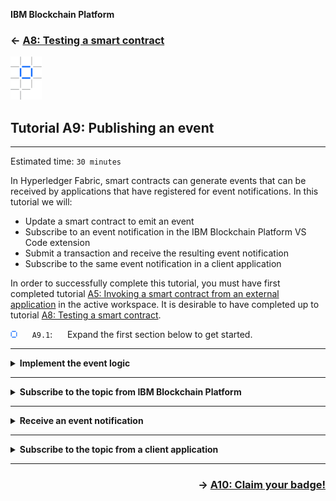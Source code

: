 <!-- Standard Header Start -->
**IBM Blockchain Platform**
<h3 align='left'>← <a href='./a8.md'><b>A8: Testing a smart contract</b></a></h3>
<!-- Standard Header End -->

<img src="./images/ibp.png" alt="IBM Blockchain Platform"></img>
## **Tutorial A9: Publishing an event**

---

Estimated time: `30 minutes`

<!-- Standard Header End -->

In Hyperledger Fabric, smart contracts can generate events that can be received by applications that have registered for event notifications. In this tutorial we will:
- Update a smart contract to emit an event
- Subscribe to an event notification in the IBM Blockchain Platform VS Code extension
- Submit a transaction and receive the resulting event notification
- Subscribe to the same event notification in a client application

In order to successfully complete this tutorial, you must have first completed tutorial <a href='./a5.md'>A5: Invoking a smart contract from an external application</a> in the active workspace. It is desirable to have completed up to tutorial <a href='./a8.md'>A8: Testing a smart contract</a>.

<img src="./images/bullet.png" alt="[]"></img> &nbsp;&nbsp;&nbsp;&nbsp; `A9.1`: &nbsp;&nbsp;&nbsp;&nbsp;
Expand the first section below to get started.

---
<details>
<summary><b>Implement the event logic</b></summary>

So far in this tutorial series, applications that submit new transactions are closely coupled to applications that query the ledger. For example, one application has to submit a transaction and let consensus complete before another application can query the ledger to confirm the result of that transaction.

An alternative pattern to couple applications connected to a Hyperledger Fabric network is using *events* and *notifications*. Applications can call smart contracts which generate transactions containing an event, and when that transaction is successfully committed to the ledger, a  notification can be received by one or more applications that have registered for event notification. This is a loosely coupled paradigm; the event consumer is unaware of the event producer.

An event is used to describe any significant situation that will be of interest to one or more applications; for example, when an update to an asset has occurred. Indeed, it can be appropriate to use this style of application coupling in many different scenarios:

* a regulator might want to be notified of a trade in near real time
* a supplier might want to use the acceptance of a new customer order to start a new business process to fulfill their contractual agreements
* a stock management system might want to keep an up-to-the-second accurate count of a particular transaction type in order to manage internal inventory

A transaction generated by a smart contract can include an event. When the transaction is committed to the ledger, all applications that are connected a suitable peer will receive a notification of this event. This is the publish/subscribe metaphor; a smart contract generates an event that can be consumed by zero or more applications. Applications can come and go; the event consumer and event producer are said to be loosely coupled to each other. 

As well as smart contract events, Hyperledger Fabric components can also publish system events when interesting things occur, such as when a block is committed.

<br><h3 align='left'>Modifying the smart contract</h3>

Before we can register for event notifications, we first need a smart contract with a transaction containing an event. We will use the 'createMyAsset' transaction in the smart contract we previously created to do this.

<img src="./images/bullet.png" alt="[]"></img> &nbsp;&nbsp;&nbsp;&nbsp; `A9.2`: &nbsp;&nbsp;&nbsp;&nbsp;
Switch to the 'my-asset-contract.ts' file in the editor.

If the file is not already open, use the Explorer side bar to navigate to 'demo-contract' -> 'src' -> 'my-asset-contract.ts'.

<img src="./images/bullet.png" alt="[]"></img> &nbsp;&nbsp;&nbsp;&nbsp; `A9.3`: &nbsp;&nbsp;&nbsp;&nbsp;
Navigate to the 'createMyAsset' method and use copy and paste to insert the following two lines at the end of the transaction's implementation:

```typescript
const eventPayload: Buffer = Buffer.from(`Created asset ${myAssetId} (${value})`);
ctx.stub.setEvent('myEvent', eventPayload);
```

The updated method should look like this:

<img src="./images/a9.4.png" alt="Updated createMyAsset"></img>


<img src="./images/bullet.png" alt="[]"></img> &nbsp;&nbsp;&nbsp;&nbsp; `A9.4`: &nbsp;&nbsp;&nbsp;&nbsp;
Save the file ('File' -> 'Save').

The setEvent method takes two parameters: in our example, we see an event name (the string "myEvent") and the event payload (a buffer containing the text "Created asset" and some details of the asset. We'll refer to this information again a little later.

<br><h3 align='left'>Upgrading the smart contract</h3>

We now need to upgrade our smart contract package to include the event emission logic.

<img src="./images/bullet.png" alt="[]"></img> &nbsp;&nbsp;&nbsp;&nbsp; `A9.5`: &nbsp;&nbsp;&nbsp;&nbsp;
Switch to the 'demo-contract' -> 'package.json' editor.

<img src="./images/bullet.png" alt="[]"></img> &nbsp;&nbsp;&nbsp;&nbsp; `A9.6`: &nbsp;&nbsp;&nbsp;&nbsp;
Update the value of the "version" field to `"0.0.3"`.

<img src="./images/a9.6.png" alt="Updated package.json"></img>

<img src="./images/bullet.png" alt="[]"></img> &nbsp;&nbsp;&nbsp;&nbsp; `A9.7`: &nbsp;&nbsp;&nbsp;&nbsp;
Save the file ('File' -> 'Save').

<img src="./images/bullet.png" alt="[]"></img> &nbsp;&nbsp;&nbsp;&nbsp; `A9.8`: &nbsp;&nbsp;&nbsp;&nbsp;
Hover over the Smart Contracts view in the IBM Blockchain Platform side bar, click the ellipsis (...) and select 'Package Open Project' for the 'demo-contract' project.

<img src="./images/a9.8.1.png" alt="Package open project"></img>

Wait a few seconds for the v0.0.3 smart contract to be built and shown in the Smart Contracts view.

<img src="./images/a9.8.2.png" alt="Packaged project"></img>


<img src="./images/bullet.png" alt="[]"></img> &nbsp;&nbsp;&nbsp;&nbsp; `A9.9`: &nbsp;&nbsp;&nbsp;&nbsp;
In the Fabric Environments view, right-click 'Smart Contracts' -> 'Instantiated' -> 'demo-contract@0.0.2' and select 'Upgrade Smart Contract'.

<img src="./images/a9.9.png" alt="Upgrade smart contract"></img>

<img src="./images/bullet.png" alt="[]"></img> &nbsp;&nbsp;&nbsp;&nbsp; `A9.10`: &nbsp;&nbsp;&nbsp;&nbsp;
Click 'demo-contract@0.0.3'.

<img src="./images/a9.10.png" alt="Upgrade smart contract"></img>

We'll now supply the remaining options on the upgrade.

<img src="./images/bullet.png" alt="[]"></img> &nbsp;&nbsp;&nbsp;&nbsp; `A9.11`: &nbsp;&nbsp;&nbsp;&nbsp;
Press Enter to not call a function on upgrade; click 'No' to not provide a private data collection configuration file; click 'Default' to select the default endorsement policy.

You may need to wait a minute or so for the upgrade to complete.

<img src="./images/a9.11.png" alt="Upgraded smart contract"></img>

The upgraded smart contract is now ready to use.

<img src="./images/bullet.png" alt="[]"></img> &nbsp;&nbsp;&nbsp;&nbsp; `A9.12`: &nbsp;&nbsp;&nbsp;&nbsp;
Expand the next section of the tutorial to continue.

</details>

---
<details>
<summary><b>Subscribe to the topic from IBM Blockchain Platform</b></summary>

With this change to the smart contract, every time a 'createMyAsset' transaction is committed, an event notification will sent to all applications registered for this event.

Smart contract notifications are only generated when a transaction containing an event is valid; an invalid transaction will not result in an event notification of the event within the transaction. Also, read-only transactions cannot generate events.

Any authorized client application can request event notification. It is possible request event notification within the IBM Blockchain Platform VS Code extension. Let's do that now.

<img src="./images/bullet.png" alt="[]"></img> &nbsp;&nbsp;&nbsp;&nbsp; `A9.13`: &nbsp;&nbsp;&nbsp;&nbsp;
In the Fabric Gateways view, ensure that the local gateway is connected.

If the gateway is disconnected, click on "1 Org Local Fabric > Org1" in this view to connect, and select 'org1Admin' as the identity.

<img src="./images/a9.13.png" alt="Connected gateway"></img>

<img src="./images/bullet.png" alt="[]"></img> &nbsp;&nbsp;&nbsp;&nbsp; `A9.14`: &nbsp;&nbsp;&nbsp;&nbsp;
Right-click 'demo-contract@0.0.3' and select 'Subscribe to Events'.

<img src="./images/a9.14.png" alt="Subscribe to Events"></img>

We need to specify which event(s) we are interested in. As you will recall from our event emission code, we named our topic 'myEvent'.

<img src="./images/bullet.png" alt="[]"></img> &nbsp;&nbsp;&nbsp;&nbsp; `A9.15`: &nbsp;&nbsp;&nbsp;&nbsp;
Type `myEvent` and press Enter.

<img src="./images/a9.15.png" alt="Subscribe to Events"></img>

You will see a notification that confirms that the subscription has been registered.

> <br>
   > <b>Subscribing to multiple topics:</b>
   > <br> Regular expressions can be used to subscribe to multiple topics at once. For example, entering <b>.*</b> will subscribe to all custom events emitted from the smart contract.
   > <br>&nbsp;

<img src="./images/bullet.png" alt="[]"></img> &nbsp;&nbsp;&nbsp;&nbsp; `A9.16`: &nbsp;&nbsp;&nbsp;&nbsp;
Expand the next section of the tutorial to continue.

</details>

---

<details>
<summary><b>Receive an event notification</b></summary>

Now that we have successfully subscribed to the 'myEvent' topic, we'll be able to receive notifications of those events in the VS Code output console.

In order to generate an event, we'll need to generate a createMyAsset transaction.

<img src="./images/bullet.png" alt="[]"></img> &nbsp;&nbsp;&nbsp;&nbsp; `A9.17`: &nbsp;&nbsp;&nbsp;&nbsp;
In the Fabric Gateways view, right-click the 'createMyAsset' transaction and select 'Submit Transaction'.

<img src="./images/a9.17-a9.28.png" alt="Submit createMyAsset"></img>

<img src="./images/bullet.png" alt="[]"></img> &nbsp;&nbsp;&nbsp;&nbsp; `A9.18`: &nbsp;&nbsp;&nbsp;&nbsp;
Replace the input parameters with `["004","Dogs Playing Poker"]` and press Enter.

<img src="./images/a9.18.png" alt="Creating asset 004"></img>

<img src="./images/bullet.png" alt="[]"></img> &nbsp;&nbsp;&nbsp;&nbsp; `A9.19`: &nbsp;&nbsp;&nbsp;&nbsp;
Press Enter a second time to accept the transient data defaults and submit the transaction.

<img src="./images/a4.8-a9.19.png" alt="Default transient data"></img>

<img src="./images/bullet.png" alt="[]"></img> &nbsp;&nbsp;&nbsp;&nbsp; `A9.20`: &nbsp;&nbsp;&nbsp;&nbsp;
Review the output of this transaction.

The Output panel will show not only the transaction output, but also information about the event that was emitted. 

<img src="./images/a9.20.png" alt="createMyAsset output"></img>

This information is only displayed because of the active subscription. The subscription will persist until the gateway is disconnected.

</details>

---

<details>
<summary><b>Subscribe to the topic from a client application</b></summary>

We will now try and subscribe to the same topic from within a client application. We will create a *listener.ts* client application that will be part of the project we created in tutorial <a href='./a5.md'>A5: Invoking a smart contract from an external application</a>.

<img src="./images/bullet.png" alt="[]"></img> &nbsp;&nbsp;&nbsp;&nbsp; `A9.21`: &nbsp;&nbsp;&nbsp;&nbsp;
Switch to the Explorer view, and right click the 'src' folder underneath 'demo-application'. Select 'New File'.

<img src="./images/a9.21.png" alt="new demo-application src file"></img>

<img src="./images/bullet.png" alt="[]"></img> &nbsp;&nbsp;&nbsp;&nbsp; `A9.22`: &nbsp;&nbsp;&nbsp;&nbsp;
Name the file 'listener.ts' and press Enter to load the new file in the editor.

<img src="./images/a9.22.png" alt="new listener.ts file"></img>

<img src="./images/bullet.png" alt="[]"></img> &nbsp;&nbsp;&nbsp;&nbsp; `A9.23`: &nbsp;&nbsp;&nbsp;&nbsp;
Copy and paste the following source code into the new file. (It is also <a href="./resources/listener.ts">available here</a>.)

```typescript
import { FileSystemWallet, Gateway } from 'fabric-network';
import * as path from 'path';

async function main() {
    try {

        // Create a new file system based wallet for managing identities.
        const walletPath = path.join(process.cwd(), 'Org1Wallet');
        const wallet = new FileSystemWallet(walletPath);
        console.log(`Wallet path: ${walletPath}`);

        // Create a new gateway for connecting to our peer node.
        const gateway = new Gateway();
        const connectionProfile = path.resolve(__dirname, '..', 'connection.json');
        let connectionOptions = { wallet, identity: 'org1Admin', discovery: { enabled: true, asLocalhost: true }};
        await gateway.connect(connectionProfile, connectionOptions);

        // Get the network (channel) our contract is deployed to.
        const network = await gateway.getNetwork('mychannel');

        // Get the contract from the network.
        const contract = network.getContract('demo-contract');

        // Listen for myEvent publications
        const listener = await contract.addContractListener('listener-app', 'myEvent', (error: Error, event: any) => {
            if (error) {
                console.log(`Error from event: ${error.toString()}`);
                return;
            }
            const eventString: string = `chaincode_id: ${event.chaincode_id}, tx_id: ${event.tx_id}, event_name: "${event.event_name}", payload: ${event.payload.toString()}`;
            console.log(`Event caught: ${eventString}`);
        });

        console.log(`Listening for myEvent events...`);
        while (true) {
            await sleep(5000);
            // ... do other things
        }

    } catch (error) {
        console.error(`Error: ${error}`);
        process.exit(1);
    }
}

function sleep(ms: number) {
    return new Promise(resolve => setTimeout(resolve, ms));
}

main();
```

Your source file should be 50 lines long.

<img src="./images/bullet.png" alt="[]"></img> &nbsp;&nbsp;&nbsp;&nbsp; `A9.24`: &nbsp;&nbsp;&nbsp;&nbsp;
Save the file ('File' -> 'Save').

If you completed tutorial <a href='./a5.md'>A5: Invoking a smart contract from an external application</a> in the same VS Code session, the compiler will be in watch mode, and the application will now rebuild itself and you can skip to A9.26.

<img src="./images/bullet.png" alt="[]"></img> &nbsp;&nbsp;&nbsp;&nbsp; `A9.25`: &nbsp;&nbsp;&nbsp;&nbsp;
If necessary, rebuild the client application by clicking 'Terminal' -> 'Run Build Task' and selecting 'tsc: watch - tsconfig.json demo-application'.

<img src="./images/a5.27.1-a9.25.1.png" alt="tsc watch"></img>

<img src="./images/a5.27.2-a9.25.2.png" alt="Successful build and watch"></img>

We will now run the application using an npm script that we created in tutorial <a href='./a5.md'>A5: Invoking a smart contract from an external application</a>. When we created our package.json file in this tutorial, we included an npm script called 'listener' that will run our new application:

<img src="./images/a9.25.3.png" alt="listener script in package.json"></img>

<img src="./images/bullet.png" alt="[]"></img> &nbsp;&nbsp;&nbsp;&nbsp; `A9.26`: &nbsp;&nbsp;&nbsp;&nbsp;
Click 'Terminal' -> 'Run Task', and find and select 'npm: listener demo-application'.

As always, take care in selecting the correct task as the options can look alike.

<img src="./images/a9.26.png" alt="npm start"></img>

<img src="./images/bullet.png" alt="[]"></img> &nbsp;&nbsp;&nbsp;&nbsp; `A9.27`: &nbsp;&nbsp;&nbsp;&nbsp;
As before, select the option to continue without scanning the output.

<img src="./images/a5.31.1-a9.27.1.png" alt="option to not scan the task output"></img>

The client application will now run: the application will connect to the gateway, register for 'myEvent' notifications and then pause indefinitely while it waits to receive them.

<img src="./images/a9.27.2.png" alt="event caught by create.ts"></img>

Note that we now have *two* subscribers: the IBM Blockchain Platform extension subscriber that we configured earlier, and our new client application. We will now test that notifications can be received by both of them.

<img src="./images/bullet.png" alt="[]"></img> &nbsp;&nbsp;&nbsp;&nbsp; `A9.28`: &nbsp;&nbsp;&nbsp;&nbsp;
Switch to the IBM Blockchain Platform sidebar, and in the Fabric Gateways view right click the 'createMyAsset' transaction and select 'Submit transaction'.

<img src="./images/a9.17-a9.28.png" alt="Submit createMyAsset"></img>

<img src="./images/bullet.png" alt="[]"></img> &nbsp;&nbsp;&nbsp;&nbsp; `A9.29`: &nbsp;&nbsp;&nbsp;&nbsp;Replace the input parameters with ``["005","The Starry Night"]``. As before, press Enter to confirm and Enter again to skip transient data.

<img src="./images/a9.29.1.png" alt="create asset 005"></img>

The transaction will be submitted and the Output view  updated with the log of the transaction. Note that it includes the new event, which has been received and logged by the first subscriber (IBM Blockchain Platform):

<img src="./images/a9.29.2.png" alt="new event caught in output log"></img>

We will now verify that the event has also been received by the second subscriber (the listener application):

<img src="./images/bullet.png" alt="[]"></img> &nbsp;&nbsp;&nbsp;&nbsp; `A9.30`: &nbsp;&nbsp;&nbsp;&nbsp;Click the Terminal tab to show the running listener application.

Notice that the subscriber has successfully caught the event and run the handler code:

<img src="./images/a9.30.png" alt="listener received event"></img>

Feel free to continue trying out the event framework. When you have finished, remember to close down the listener application:

<img src="./images/bullet.png" alt="[]"></img> &nbsp;&nbsp;&nbsp;&nbsp; `A9.31`: &nbsp;&nbsp;&nbsp;&nbsp;Right click in the running listener's terminal and select 'Kill Terminal'.

<img src="./images/a9.31.png" alt="kill listener terminal"></img>

This will force the application to close.

<br><h3 align='left'>Summary</h3>

In this tutorial, we have updated one of the transactions in a smart contract to emit an event, subscribed to this event by specifying the correct topic string, and observed the event being output to the VS Code console. We then created a client application to subscribe to the same topic, and checked that it too could receive events.

In the final tutorial of this set, we will summarize what we have covered so far and invite you to claim a badge for your efforts!

</details>

<!-- Standard Footer Start -->

---

<h3 align='right'> → <a href='./a10.md'><b>A10: Claim your badge!</b></h3></a>
<!-- Standard Footer End -->